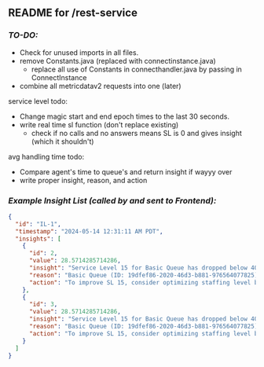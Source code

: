 ## README for /rest-service

### _TO-DO:_
- Check for unused imports in all files.
- remove Constants.java (replaced with connectinstance.java)
  - replace all use of Constants in connecthandler.java by passing in ConnectInstance
- combine all metricdatav2 requests into one (later)

service level todo:
- Change magic start and end epoch times to the last 30 seconds.
- write real time sl function (don't replace existing)
  - check if no calls and no answers means SL is 0 and gives insight (which it shouldn't)

avg handling time todo:
- Compare agent's time to queue's and return insight if wayyy over
- write proper insight, reason, and action


### _Example Insight List (called by and sent to Frontend):_
```json
{
  "id": "IL-1",
  "timestamp": "2024-05-14 12:31:11 AM PDT",
  "insights": [
    {
      "id": 2,
      "value": 28.5714285714286,
      "insight": "Service Level 15 for Basic Queue has dropped below 40%",
      "reason": "Basic Queue (ID: 19dfef86-2020-46d3-b881-976564077825) Service Level 15 (percentage of contacts answered within past 15 seconds) has dropped below 40%. Low answer rate indicates low efficiency and could lead to increased customer dissatisfaction, increased abandon rates. Current agents may also experience difficulties with increased contact volume.",
      "action": "To improve SL 15, consider optimizing staffing level by assigning more available agents to Basic queue."
    },
    {
      "id": 3,
      "value": 28.5714285714286,
      "insight": "Service Level 15 for Basic Queue has dropped below 40%",
      "reason": "Basic Queue (ID: 19dfef86-2020-46d3-b881-976564077825) Service Level 15 (percentage of contacts answered within past 15 seconds) has dropped below 40%. Low answer rate indicates low efficiency and could lead to increased customer dissatisfaction, increased abandon rates. Current agents may also experience difficulties with increased contact volume.",
      "action": "To improve SL 15, consider optimizing staffing level by assigning more available agents to Basic queue."
    }
  ]
}
```